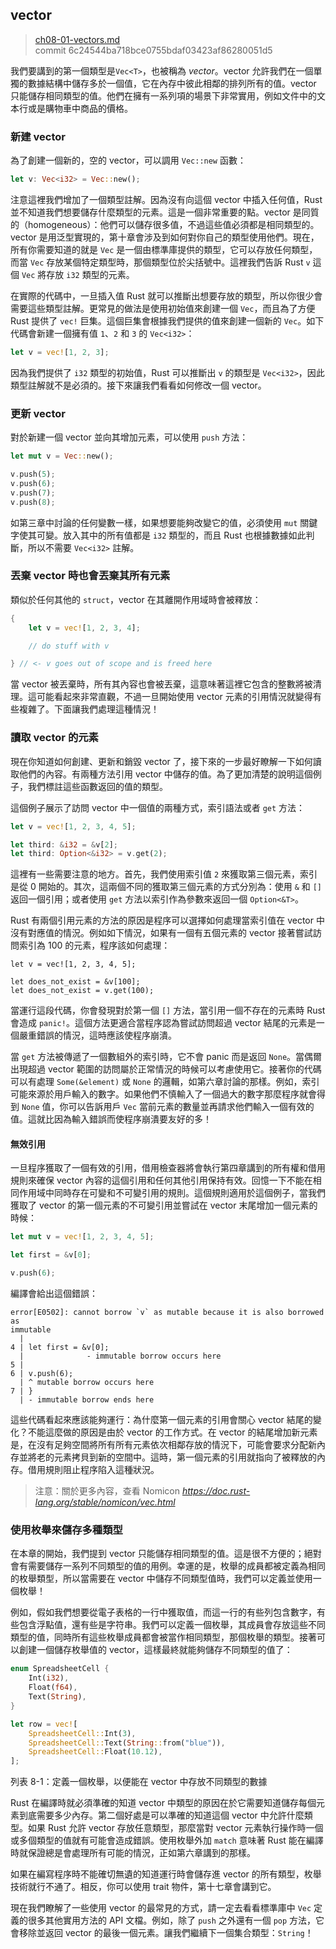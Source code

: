 ## vector

> [ch08-01-vectors.md](https://github.com/rust-lang/book/blob/master/second-edition/src/ch08-01-vectors.md)
> <br>
> commit 6c24544ba718bce0755bdaf03423af86280051d5

我們要講到的第一個類型是`Vec<T>`，也被稱為 *vector*。vector 允許我們在一個單獨的數據結構中儲存多於一個值，它在內存中彼此相鄰的排列所有的值。vector 只能儲存相同類型的值。他們在擁有一系列項的場景下非常實用，例如文件中的文本行或是購物車中商品的價格。

### 新建 vector

為了創建一個新的，空的 vector，可以調用 `Vec::new` 函數：

```rust
let v: Vec<i32> = Vec::new();
```

注意這裡我們增加了一個類型註解。因為沒有向這個 vector 中插入任何值，Rust 並不知道我們想要儲存什麼類型的元素。這是一個非常重要的點。vector 是同質的（homogeneous）：他們可以儲存很多值，不過這些值必須都是相同類型的。vector 是用泛型實現的，第十章會涉及到如何對你自己的類型使用他們。現在，所有你需要知道的就是 `Vec` 是一個由標準庫提供的類型，它可以存放任何類型，而當 `Vec` 存放某個特定類型時，那個類型位於尖括號中。這裡我們告訴 Rust `v` 這個 `Vec` 將存放 `i32` 類型的元素。

在實際的代碼中，一旦插入值 Rust 就可以推斷出想要存放的類型，所以你很少會需要這些類型註解。更常見的做法是使用初始值來創建一個 `Vec`，而且為了方便 Rust 提供了 `vec!` 巨集。這個巨集會根據我們提供的值來創建一個新的 `Vec`。如下代碼會新建一個擁有值 `1`、`2` 和 `3` 的 `Vec<i32>`：

```rust
let v = vec![1, 2, 3];
```

因為我們提供了 `i32` 類型的初始值，Rust 可以推斷出 `v` 的類型是 `Vec<i32>`，因此類型註解就不是必須的。接下來讓我們看看如何修改一個 vector。

### 更新 vector

對於新建一個 vector 並向其增加元素，可以使用 `push` 方法：

```rust
let mut v = Vec::new();

v.push(5);
v.push(6);
v.push(7);
v.push(8);
```

如第三章中討論的任何變數一樣，如果想要能夠改變它的值，必須使用 `mut` 關鍵字使其可變。放入其中的所有值都是 `i32` 類型的，而且 Rust 也根據數據如此判斷，所以不需要 `Vec<i32>` 註解。

### 丟棄 vector 時也會丟棄其所有元素

類似於任何其他的 `struct`，vector 在其離開作用域時會被釋放：

```rust
{
    let v = vec![1, 2, 3, 4];

    // do stuff with v

} // <- v goes out of scope and is freed here
```

當 vector 被丟棄時，所有其內容也會被丟棄，這意味著這裡它包含的整數將被清理。這可能看起來非常直觀，不過一旦開始使用 vector 元素的引用情況就變得有些複雜了。下面讓我們處理這種情況！

### 讀取 vector 的元素

現在你知道如何創建、更新和銷毀 vector 了，接下來的一步最好瞭解一下如何讀取他們的內容。有兩種方法引用 vector 中儲存的值。為了更加清楚的說明這個例子，我們標註這些函數返回的值的類型。

這個例子展示了訪問 vector 中一個值的兩種方式，索引語法或者 `get` 方法：

```rust
let v = vec![1, 2, 3, 4, 5];

let third: &i32 = &v[2];
let third: Option<&i32> = v.get(2);
```

這裡有一些需要注意的地方。首先，我們使用索引值 `2` 來獲取第三個元素，索引是從 0 開始的。其次，這兩個不同的獲取第三個元素的方式分別為：使用 `&` 和 `[]` 返回一個引用；或者使用 `get` 方法以索引作為參數來返回一個 `Option<&T>`。

Rust 有兩個引用元素的方法的原因是程序可以選擇如何處理當索引值在 vector 中沒有對應值的情況。例如如下情況，如果有一個有五個元素的 vector 接著嘗試訪問索引為 100 的元素，程序該如何處理：

```rust,should_panic
let v = vec![1, 2, 3, 4, 5];

let does_not_exist = &v[100];
let does_not_exist = v.get(100);
```

當運行這段代碼，你會發現對於第一個 `[]` 方法，當引用一個不存在的元素時 Rust 會造成 `panic!`。這個方法更適合當程序認為嘗試訪問超過 vector 結尾的元素是一個嚴重錯誤的情況，這時應該使程序崩潰。

當 `get` 方法被傳遞了一個數組外的索引時，它不會 panic 而是返回 `None`。當偶爾出現超過 vector 範圍的訪問屬於正常情況的時候可以考慮使用它。接著你的代碼可以有處理 `Some(&element)` 或 `None` 的邏輯，如第六章討論的那樣。例如，索引可能來源於用戶輸入的數字。如果他們不慎輸入了一個過大的數字那麼程序就會得到 `None` 值，你可以告訴用戶 `Vec` 當前元素的數量並再請求他們輸入一個有效的值。這就比因為輸入錯誤而使程序崩潰要友好的多！

#### 無效引用

一旦程序獲取了一個有效的引用，借用檢查器將會執行第四章講到的所有權和借用規則來確保 vector 內容的這個引用和任何其他引用保持有效。回憶一下不能在相同作用域中同時存在可變和不可變引用的規則。這個規則適用於這個例子，當我們獲取了 vector 的第一個元素的不可變引用並嘗試在 vector 末尾增加一個元素的時候：

```rust
let mut v = vec![1, 2, 3, 4, 5];

let first = &v[0];

v.push(6);
```

編譯會給出這個錯誤：

```text
error[E0502]: cannot borrow `v` as mutable because it is also borrowed as
immutable
  |
4 | let first = &v[0];
  |              - immutable borrow occurs here
5 |
6 | v.push(6);
  | ^ mutable borrow occurs here
7 | }
  | - immutable borrow ends here
```

這些代碼看起來應該能夠運行：為什麼第一個元素的引用會關心 vector 結尾的變化？不能這麼做的原因是由於 vector 的工作方式。在 vector 的結尾增加新元素是，在沒有足夠空間將所有所有元素依次相鄰存放的情況下，可能會要求分配新內存並將老的元素拷貝到新的空間中。這時，第一個元素的引用就指向了被釋放的內存。借用規則阻止程序陷入這種狀況。

> 注意：關於更多內容，查看 Nomicon *https://doc.rust-lang.org/stable/nomicon/vec.html*

### 使用枚舉來儲存多種類型

在本章的開始，我們提到 vector 只能儲存相同類型的值。這是很不方便的；絕對會有需要儲存一系列不同類型的值的用例。幸運的是，枚舉的成員都被定義為相同的枚舉類型，所以當需要在 vector 中儲存不同類型值時，我們可以定義並使用一個枚舉！

例如，假如我們想要從電子表格的一行中獲取值，而這一行的有些列包含數字，有些包含浮點值，還有些是字符串。我們可以定義一個枚舉，其成員會存放這些不同類型的值，同時所有這些枚舉成員都會被當作相同類型，那個枚舉的類型。接著可以創建一個儲存枚舉值的 vector，這樣最終就能夠儲存不同類型的值了：

```rust
enum SpreadsheetCell {
    Int(i32),
    Float(f64),
    Text(String),
}

let row = vec![
    SpreadsheetCell::Int(3),
    SpreadsheetCell::Text(String::from("blue")),
    SpreadsheetCell::Float(10.12),
];
```

<span class="caption">列表 8-1：定義一個枚舉，以便能在 vector 中存放不同類型的數據</span>

Rust 在編譯時就必須準確的知道 vector 中類型的原因在於它需要知道儲存每個元素到底需要多少內存。第二個好處是可以準確的知道這個 vector 中允許什麼類型。如果 Rust 允許 vector 存放任意類型，那麼當對 vector 元素執行操作時一個或多個類型的值就有可能會造成錯誤。使用枚舉外加 `match` 意味著 Rust 能在編譯時就保證總是會處理所有可能的情況，正如第六章講到的那樣。

如果在編寫程序時不能確切無遺的知道運行時會儲存進 vector 的所有類型，枚舉技術就行不通了。相反，你可以使用 trait 物件，第十七章會講到它。

現在我們瞭解了一些使用 vector 的最常見的方式，請一定去看看標準庫中 `Vec` 定義的很多其他實用方法的 API 文檔。例如，除了 `push` 之外還有一個 `pop` 方法，它會移除並返回 vector 的最後一個元素。讓我們繼續下一個集合類型：`String`！